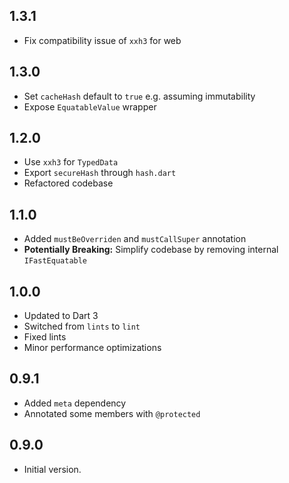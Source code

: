 ## 1.3.1
- Fix compatibility issue of `xxh3` for web

## 1.3.0
- Set `cacheHash` default to `true` e.g. assuming immutability
- Expose `EquatableValue` wrapper

## 1.2.0
- Use `xxh3` for `TypedData`
- Export `secureHash` through `hash.dart`
- Refactored codebase

## 1.1.0
- Added `mustBeOverriden` and `mustCallSuper` annotation
- **Potentially Breaking:** Simplify codebase by removing internal `IFastEquatable`

## 1.0.0
- Updated to Dart 3
- Switched from `lints` to `lint`
- Fixed lints
- Minor performance optimizations

## 0.9.1

- Added `meta` dependency
- Annotated some members with `@protected`

## 0.9.0

- Initial version.
